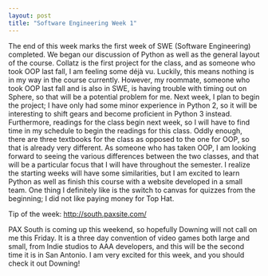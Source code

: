 ```yaml
---
layout: post
title: "Software Engineering Week 1"
---
```

The end of this week marks the first week of SWE (Software Engineering) completed. We began our discussion of Python as well as the general layout of the course. Collatz is the first project for the class, and as someone who took OOP last fall, I am feeling some déjà vu. Luckily, this means nothing is in my way in the course currently. However, my roommate, someone who took OOP last fall and is also in SWE, is having trouble with timing out on Sphere, so that will be a potential problem for me. Next week, I plan to begin the project; I have only had some minor experience in Python 2, so it will be interesting to shift gears and become proficient in Python 3 instead. Furthermore, readings for the class begin next week, so I will have to find time in my schedule to begin the readings for this class. Oddly enough, there are three textbooks for the class as opposed to the one for OOP, so that is already very different. As someone who has taken OOP, I am looking forward to seeing the various differences between the two classes, and that will be a particular focus that I will have throughout the semester. I realize the starting weeks will have some similarities, but I am excited to learn Python as well as finish this course with a website developed in a small team. One thing I definitely like is the switch to canvas for quizzes from the beginning; I did not like paying money for Top Hat.

Tip of the week: http://south.paxsite.com/

PAX South is coming up this weekend, so hopefully Downing will not call on me this Friday. It is a three day convention of video games both large and small, from Indie studios to AAA developers, and this will be the second time it is in San Antonio. I am very excited for this week, and you should check it out Downing!
